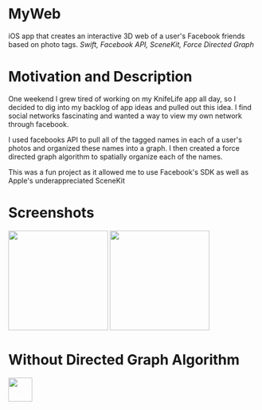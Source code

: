 # MyWeb
iOS app that creates an interactive 3D web of a user's Facebook friends based on photo tags.
*Swift, Facebook API, SceneKit, Force Directed Graph*
 
# Motivation and Description
One weekend I grew tired of working on my KnifeLife app all day, so I decided to dig into my backlog of app ideas and pulled out this idea. I find social networks fascinating and wanted a way to view my own network through facebook. 

I used facebooks API to pull all of the tagged names in each of a user's photos and organized these names into a graph. I then created a force directed graph algorithm to spatially organize each of the names.

This was a fun project as it allowed me to use Facebook's SDK as well as Apple's underappreciated SceneKit

# Screenshots
<img src="https://github.com/jakecronin/MyWeb/blob/master/Images/Clean_Web_1.png" width="200"/>
<img src="https://github.com/jakecronin/MyWeb/blob/master/Images/Web_With_Names.png" width="200"/>

# Without Directed Graph Algorithm
<img src="https://github.com/jakecronin/MyWeb/blob/master/Images/Unorganized_Web.png" width="48"/>
